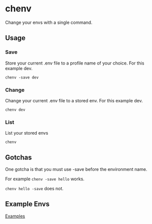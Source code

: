 # chenv
Change your envs with a single command.

## Usage

### Save
Store your current .env file to a profile name of your choice.
For this example dev.

```
chenv -save dev
```

### Change
Change your current .env file to a stored env.
For this example dev.

```
chenv dev
```

### List
List your stored envs

```
chenv
```

## Gotchas
One gotcha is that you must use -save before the environment name.

For example `chenv -save hello` works.

`chenv hello -save` does not.

## Example Envs
[Examples](.chenv)
